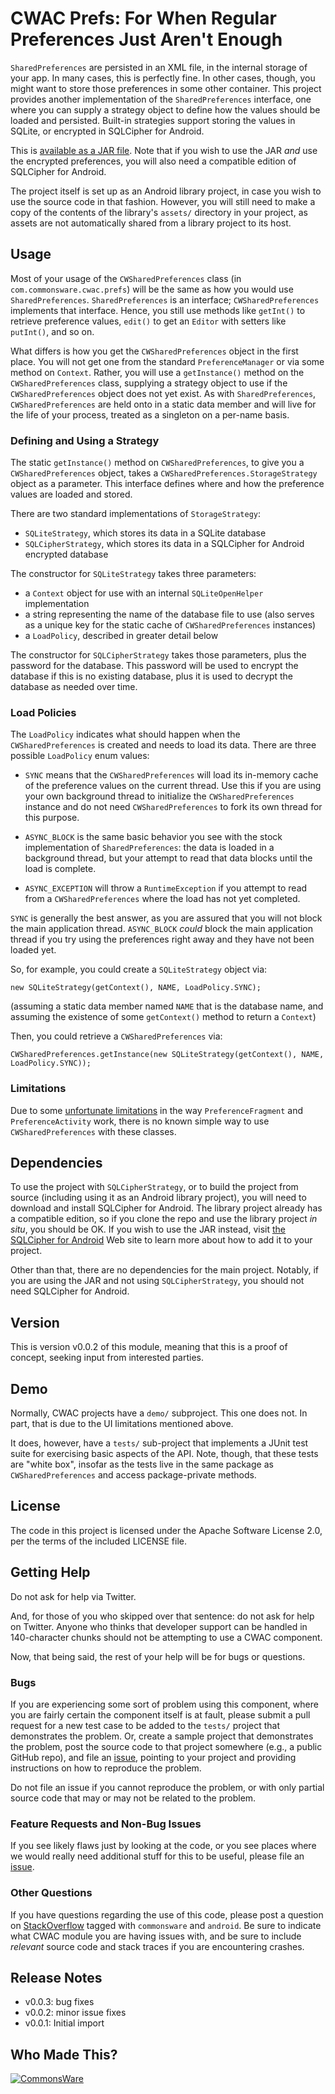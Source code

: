 CWAC Prefs: For When Regular Preferences Just Aren't Enough
===========================================================

`SharedPreferences` are persisted in an XML file, in the internal storage
of your app. In many cases, this is perfectly fine. In other cases,
though, you might want to store those preferences in some other container.
This project provides another implementation of the `SharedPreferences`
interface, one where you can supply a strategy object to define how
the values should be loaded and persisted. Built-in strategies support
storing the values in SQLite, or encrypted in SQLCipher for Android.

This is [available as a JAR file](https://github.com/commonsguy/cwac-prefs/releases).
Note that if you wish to use the JAR *and* use the encrypted
preferences, you will also need a compatible edition of SQLCipher for Android.

The project itself is set up as an Android library project,
in case you wish to use the source code in that fashion. However, you will still
need to make a copy of the contents of the library's `assets/` directory in your
project, as assets are not automatically shared from a library project to its
host.

Usage
-----
Most of your usage of the `CWSharedPreferences` class (in `com.commonsware.cwac.prefs`)
will be the same as how you would use `SharedPreferences`. `SharedPreferences` is
an interface; `CWSharedPreferences` implements that interface. Hence, you still use
methods like `getInt()` to retrieve preference values, `edit()` to get an `Editor`
with setters like `putInt()`, and so on.

What differs is how you get the `CWSharedPreferences` object in the first place. You
will not get one from the standard `PreferenceManager` or via some method on `Context`.
Rather, you will use a `getInstance()` method on the `CWSharedPreferences` class, supplying
a strategy object to use if the `CWSharedPreferences` object does not yet exist. As with
`SharedPreferences`, `CWSharedPreferences` are held onto in a static data member and will
live for the life of your process, treated as a singleton on a per-name basis.

### Defining and Using a Strategy

The static `getInstance()` method on `CWSharedPreferences`, to give you a `CWSharedPreferences`
object, takes a `CWSharedPreferences.StorageStrategy` object as a parameter. This interface
defines where and how the preference values are loaded and stored.

There are two standard implementations of `StorageStrategy`:

- `SQLiteStrategy`, which stores its data in a SQLite database
- `SQLCipherStrategy`, which stores its data in a SQLCipher for Android encrypted database

The constructor for `SQLiteStrategy` takes three parameters:

- a `Context` object for use with an internal `SQLiteOpenHelper` implementation
- a string representing the name of the database file to use (also serves as a unique key for
the static cache of `CWSharedPreferences` instances)
- a `LoadPolicy`, described in greater detail below

The constructor for `SQLCipherStrategy` takes those parameters, plus the password for the
database. This password will be used to encrypt the database if this is no existing database,
plus it is used to decrypt the database as needed over time.

### Load Policies

The `LoadPolicy` indicates what should happen when the `CWSharedPreferences` is created
and needs to load its data. There are three possible `LoadPolicy` enum values:

- `SYNC` means that the `CWSharedPreferences` will load its in-memory cache of the preference
values on the current thread. Use this if you are using your own background thread to initialize the
`CWSharedPreferences` instance and do not need `CWSharedPreferences` to fork
its own thread for this purpose.

- `ASYNC_BLOCK` is the same basic behavior you see with the stock implementation
of `SharedPreferences`: the data is loaded in a background thread, but your
attempt to read that data blocks until the load is complete.

- `ASYNC_EXCEPTION` will throw a `RuntimeException` if you attempt to read
from a `CWSharedPreferences` where the load has not yet completed.

`SYNC` is generally the best answer, as you are assured that you will not block
the main application thread. `ASYNC_BLOCK` *could* block the main application
thread if you try using the preferences right away and they have not been loaded
yet.

So, for example, you could create a `SQLiteStrategy` object via:

    new SQLiteStrategy(getContext(), NAME, LoadPolicy.SYNC);

(assuming a static data member named `NAME` that is the database name, and
assuming the existence of some `getContext()` method to return a `Context`)

Then, you could retrieve a `CWSharedPreferences` via:

    CWSharedPreferences.getInstance(new SQLiteStrategy(getContext(), NAME, LoadPolicy.SYNC));

### Limitations

Due to some [unfortunate limitations](http://code.google.com/p/android/issues/detail?id=36967)
in the way `PreferenceFragment` and `PreferenceActivity` work, there is no known
simple way to use `CWSharedPreferences` with these classes.

Dependencies
------------
To use the project with `SQLCipherStrategy`, or to build the project
from source (including using it as an Android library project), you
will need to download and install SQLCipher for Android. The library
project already has a compatible edition, so if you clone the repo and
use the library project *in situ*, you should be OK. If you wish to
use the JAR instead, visit [the SQLCipher for Android](http://sqlcipher.net/sqlcipher-for-android/)
Web site to learn more about how to add it to your project.

Other than that, there are no dependencies for the main project.
Notably, if you are using the JAR and not using `SQLCipherStrategy`,
you should not need SQLCipher for Android.

Version
-------
This is version v0.0.2 of this module, meaning that this is a proof
of concept, seeking input from interested parties.

Demo
----
Normally, CWAC projects have a `demo/` subproject. This one does not.
In part, that is due to the UI limitations mentioned above.

It does, however, have a `tests/` sub-project that implements a JUnit
test suite for exercising basic aspects of the API. Note, though, that
these tests are "white box", insofar as the tests live in the same
package as `CWSharedPreferences` and access package-private methods.

License
-------
The code in this project is licensed under the Apache
Software License 2.0, per the terms of the included LICENSE
file.

Getting Help
------------
Do not ask for help via Twitter.

And, for those of you who skipped over that sentence: do not ask for help on Twitter. Anyone who thinks that
developer support can be handled in 140-character chunks should not be attempting to use a CWAC component.

Now, that being said, the rest of your help will be for bugs or questions.

### Bugs

If you are experiencing some sort of problem using this component, where you are fairly certain the component
itself is at fault, please submit a pull request
for a new test case to be added to the `tests/` project that demonstrates the problem. Or, create
a sample project that demonstrates the problem, post the source code to
that project somewhere (e.g., a public GitHub repo), and file an
[issue](https://github.com/commonsguy/cwac-endless/issues), pointing to your project and providing
instructions on how to reproduce the problem.

Do not file an issue if you cannot reproduce the problem, or with only partial source code that may or may
not be related to the problem.

### Feature Requests and Non-Bug Issues

If you see likely flaws just by looking at the code, or you see places where we
would really need additional stuff for this to be useful, please file an
[issue](https://github.com/commonsguy/cwac-endless/issues).

### Other Questions

If you have questions regarding the use of this code, please post a question
on [StackOverflow](http://stackoverflow.com/questions/ask) tagged with `commonsware` and `android`. Be sure to indicate
what CWAC module you are having issues with, and be sure to include *relevant* source code 
and stack traces if you are encountering crashes. 

Release Notes
-------------
* v0.0.3: bug fixes
* v0.0.2: minor issue fixes
* v0.0.1: Initial import

Who Made This?
--------------
<a href="http://commonsware.com">![CommonsWare](http://commonsware.com/images/logo.png)</a>

